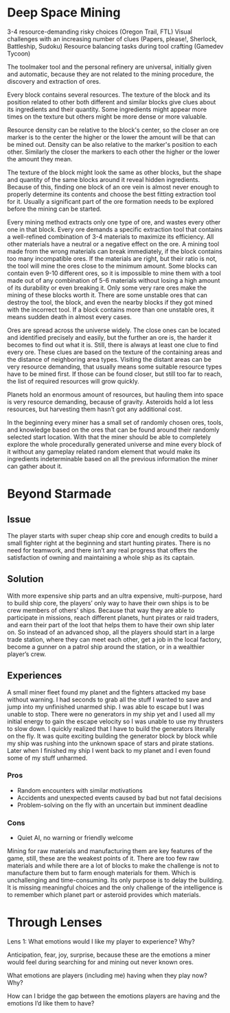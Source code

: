# Deep Space Mining

3-4 resource-demanding risky choices (Oregon Trail, FTL)
Visual challenges with an increasing number of clues (Papers, please!, Sherlock, Battleship, Sudoku)
Resource balancing tasks during tool crafting (Gamedev Tycoon)

The toolmaker tool and the personal refinery are universal, initially given and automatic, because they are not related to the mining procedure, the discovery and extraction of ores.

Every block contains several resources. The texture of the block and its position related to other both different and similar blocks give clues about its ingredients and their quantity. Some ingredients might appear more times on the texture but others might be more dense or more valuable.

Resource density can be relative to the block's center, so the closer an ore marker is to the center the higher or the lower the amount will be that can be mined out. Density can be also relative to the marker's position to each other. Similarly the closer the markers to each other the higher or the lower the amount they mean.

The texture of the block might look the same as other blocks, but the shape and quantity of the same blocks around it reveal hidden ingredients. Because of this, finding one block of an ore vein is almost never enough to properly determine its contents and choose the best fitting extraction tool for it. Usually a significant part of the ore formation needs to be explored before the mining can be started. 

Every mining method extracts only one type of ore, and wastes every other one in that block. Every ore demands a specific extraction tool that contains a well-refined combination of 3-4 materials to maximize its efficiency. All other materials have a neutral or a negative effect on the ore. A mining tool made from the wrong materials can break immediately, if the block contains too many incompatible ores. If the materials are right, but their ratio is not, the tool will mine the ores close to the minimum amount. Some blocks can contain even 9-10 different ores, so it is impossible to mine them with a tool made out of any combination of 5-6 materials without losing a high amount of its durability or even breaking it. Only some very rare ores make the mining of these blocks worth it. There are some unstable ores that can destroy the tool, the block, and even the nearby blocks if they got mined with the incorrect tool. If a block contains more than one unstable ores, it means sudden death in almost every cases.

Ores are spread across the universe widely. The close ones can be located and identified precisely and easily, but the further an ore is, the harder it becomes to find out what it is. Still, there is always at least one clue to find every ore. These clues are based on the texture of the containing areas and the distance of neighboring area types. Visiting the distant areas can be very resource demanding, that usually means some suitable resource types have to be mined first. If those can be found closer, but still too far to reach, the list of required resources will grow quickly.

Planets hold an enormous amount of resources, but hauling them into space is very resource demanding, because of gravity. Asteroids hold a lot less resources, but harvesting them hasn’t got any additional cost.

In the beginning every miner has a small set of randomly chosen ores, tools, and knowledge based on the ores that can be found around their randomly selected start location. With that the miner should be able to completely explore the whole procedurally generated universe and mine every block of it without any gameplay related random element that would make its ingredients indeterminable based on all the previous information the miner can gather about it.

# Beyond Starmade

## Issue

The player starts with super cheap ship core and enough credits to build a small fighter right at the beginning and start hunting pirates. There is no need for teamwork, and there isn’t any real progress that offers the satisfaction of owning and maintaining a whole ship as its captain.

## Solution

With more expensive ship parts and an ultra expensive, multi-purpose, hard to build ship core, the players’ only way to have their own ships is to be crew members of others’ ships. Because that way they are able to participate in missions, reach different planets, hunt pirates or raid traders, and earn their part of the loot that helps them to have their own ship later on.
So instead of an advanced shop, all the players should start in a large trade station, where they can meet each other, get a job in the local factory, become a gunner on a patrol ship around the station, or in a wealthier player’s crew.

## Experiences

A small miner fleet found my planet and the fighters attacked my base without warning. I had seconds to grab all the stuff I wanted to save and jump into my unfinished unarmed ship. I was able to escape but I was unable to stop. There were no generators in my ship yet and I used all my initial energy to gain the escape velocity so I was unable to use my thrusters to slow down. I quickly realized that I have to build the generators literally on the fly. It was quite exciting building the generator block by block while my ship was rushing into the unknown space of stars and pirate stations. Later when I finished my ship I went back to my planet and I even found some of my stuff unharmed.

### Pros

* Random encounters with similar motivations
* Accidents and unexpected events caused by bad but not fatal decisions
* Problem-solving on the fly with an uncertain but imminent deadline

### Cons

* Quiet AI, no warning or friendly welcome

Mining for raw materials and manufacturing them are key features of the game, still, these are the weakest points of it.
There are too few raw materials and while there are a lot of blocks to make the challenge is not to manufacture them but to farm enough materials for them. Which is unchallenging and time-consuming. Its only purpose is to delay the building. It is missing meaningful choices and the only challenge of the intelligence is to remember which planet part or asteroid provides which materials.

# Through Lenses

Lens 1:
What emotions would I like my player to experience? Why?

Anticipation, fear, joy, surprise, because these are the emotions a miner would feel during searching for and mining out never known ores.

What emotions are players (including me) having when they play now? Why?

How can I bridge the gap between the emotions players are having and the emotions I’d like them to have?
